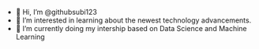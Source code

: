 - 👋 Hi, I’m @githubsubi123
- 👀 I’m interested in learning about the newest technology advancements.
- 🌱 I’m currently doing my intership based on Data Science and Machine Learning


<!---
githubsubi123/githubsubi123 is a ✨ special ✨ repository because its `README.md` (this file) appears on your GitHub profile.
You can click the Preview link to take a look at your changes.
--->
